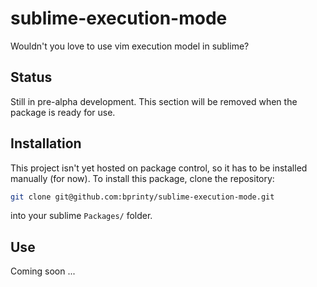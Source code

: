 sublime-execution-mode
======

Wouldn't you love to use vim execution model in sublime? 


Status
------
Still in pre-alpha development. This section will be removed when the package is ready for use.


Installation
-----------
This project isn't yet hosted on package control, so it has to be installed manually (for now). To install this package, clone the repository:

```bash
git clone git@github.com:bprinty/sublime-execution-mode.git
```

into your sublime ```Packages/``` folder.


Use
---
Coming soon ...